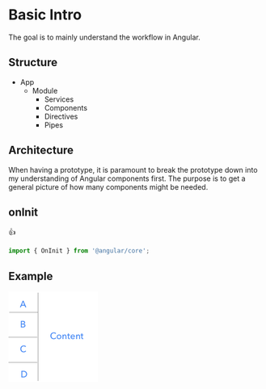 # Basic Intro

The goal is to mainly understand the workflow in Angular.

## Structure
- App
    - Module
        - Services
        - Components
        - Directives
        - Pipes
        
## Architecture
When having a prototype, it is paramount to break the prototype down into my understanding of Angular components first.
The purpose is to get a general picture of how many components might be needed.

## onInit
:thumbsup:
```javascript
import { OnInit } from '@angular/core';
``` 

## Example
![example](https://github.com/GUZHAO/AngularClassNote/blob/master/Angular%20Class%201%20Example.png)

